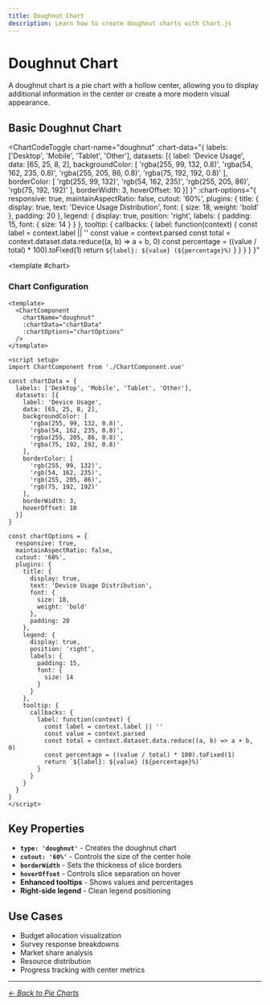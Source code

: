 ```yaml
---
title: Doughnut Chart
description: Learn how to create doughnut charts with Chart.js
---
```


<script setup>
import ChartCodeToggle from '../components/ChartCodeToggle.vue'
import DoughnutChartExample from '../components/DoughnutChartExample.vue'
</script>

# Doughnut Chart

A doughnut chart is a pie chart with a hollow center, allowing you to display additional information in the center or create a more modern visual appearance.

## Basic Doughnut Chart

<ChartCodeToggle 
  chart-name="doughnut"
  :chart-data="{
    labels: ['Desktop', 'Mobile', 'Tablet', 'Other'],
    datasets: [{
      label: 'Device Usage',
      data: [65, 25, 8, 2],
      backgroundColor: [
        'rgba(255, 99, 132, 0.8)',
        'rgba(54, 162, 235, 0.8)',
        'rgba(255, 205, 86, 0.8)',
        'rgba(75, 192, 192, 0.8)'
      ],
      borderColor: [
        'rgb(255, 99, 132)',
        'rgb(54, 162, 235)',
        'rgb(255, 205, 86)',
        'rgb(75, 192, 192)'
      ],
      borderWidth: 3,
      hoverOffset: 10
    }]
  }"
  :chart-options="{
    responsive: true,
    maintainAspectRatio: false,
    cutout: '60%',
    plugins: {
      title: {
        display: true,
        text: 'Device Usage Distribution',
        font: {
          size: 18,
          weight: 'bold'
        },
        padding: 20
      },
      legend: {
        display: true,
        position: 'right',
        labels: {
          padding: 15,
          font: {
            size: 14
          }
        }
      },
      tooltip: {
        callbacks: {
          label: function(context) {
            const label = context.label || ''
            const value = context.parsed
            const total = context.dataset.data.reduce((a, b) => a + b, 0)
            const percentage = ((value / total) * 100).toFixed(1)
            return `${label}: ${value} (${percentage}%)`
          }
        }
      }
    }
  }"
>
  <template #chart>
    <DoughnutChartExample />
  </template>
</ChartCodeToggle>

### Chart Configuration

<!-- #### Using the Component -->

```vue
<template>
  <ChartComponent 
    chartName="doughnut"
    :chartData="chartData"
    :chartOptions="chartOptions"
  />
</template>

<script setup>
import ChartComponent from './ChartComponent.vue'

const chartData = {
  labels: ['Desktop', 'Mobile', 'Tablet', 'Other'],
  datasets: [{
    label: 'Device Usage',
    data: [65, 25, 8, 2],
    backgroundColor: [
      'rgba(255, 99, 132, 0.8)',
      'rgba(54, 162, 235, 0.8)',
      'rgba(255, 205, 86, 0.8)',
      'rgba(75, 192, 192, 0.8)'
    ],
    borderColor: [
      'rgb(255, 99, 132)',
      'rgb(54, 162, 235)',
      'rgb(255, 205, 86)',
      'rgb(75, 192, 192)'
    ],
    borderWidth: 3,
    hoverOffset: 10
  }]
}

const chartOptions = {
  responsive: true,
  maintainAspectRatio: false,
  cutout: '60%',
  plugins: {
    title: {
      display: true,
      text: 'Device Usage Distribution',
      font: {
        size: 18,
        weight: 'bold'
      },
      padding: 20
    },
    legend: {
      display: true,
      position: 'right',
      labels: {
        padding: 15,
        font: {
          size: 14
        }
      }
    },
    tooltip: {
      callbacks: {
        label: function(context) {
          const label = context.label || ''
          const value = context.parsed
          const total = context.dataset.data.reduce((a, b) => a + b, 0)
          const percentage = ((value / total) * 100).toFixed(1)
          return `${label}: ${value} (${percentage}%)`
        }
      }
    }
  }
}
</script>
```

## Key Properties

- **`type: 'doughnut'`** - Creates the doughnut chart
- **`cutout: '60%'`** - Controls the size of the center hole
- **`borderWidth`** - Sets the thickness of slice borders
- **`hoverOffset`** - Controls slice separation on hover
- **Enhanced tooltips** - Shows values and percentages
- **Right-side legend** - Clean legend positioning

## Use Cases

- Budget allocation visualization
- Survey response breakdowns
- Market share analysis
- Resource distribution
- Progress tracking with center metrics

---

*[← Back to Pie Charts](/chartjs/pie-charts)*
